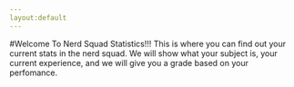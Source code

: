 ```yaml
---
layout:default
---
```


#Welcome To Nerd Squad Statistics!!!
This is where you can find out your current stats in the nerd squad. We will show what your subject is, your current experience, and we will give you a grade based on your perfomance.
